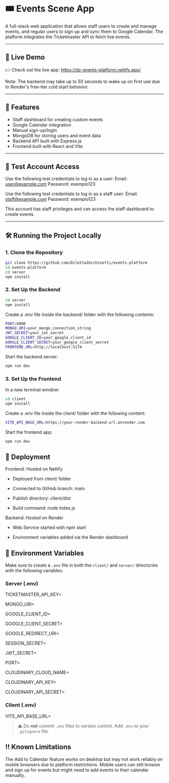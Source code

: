 # 🎟️ Events Scene App

A full-stack web application that allows staff users to create and manage events, and regular users to sign up and sync them to Google Calendar. The platform integrates the Ticketmaster API to fetch live events.

---

## 🔗 Live Demo
👉 Check out the live app: https://dz-events-platform.netlify.app/ 

 Note: The backend may take up to 50 seconds to wake up on first use due to Render's free-tier cold start behavior.

---

## 🚀 Features

- Staff dashboard for creating custom events  
- Google Calendar integration 
- Manual sign-up/login 
- MongoDB for storing users and event data  
- Backend API built with Express.js  
- Frontend built with React and Vite  

---

## 🧪 Test Account Access

Use the following test credentials to log in as a user: 
Email: user@example.com
Password: esempio123 

Use the following test credentials to log in as a staff user:
Email: staff@example.com
Password: esempio123


This account has staff privileges and can access the staff dashboard to create events.

---

## 🛠️ Running the Project Locally

### 1. Clone the Repository

```bash
git clone https://github.com/DilettaZecchinetti/events-platform
cd events-platform
cd server
npm install
```

### 2. Set Up the Backend

```bash
cd server
npm install
```

Create a .env file inside the backend/ folder with the following contents:

```bash
PORT=5000
MONGO_URI=your_mongo_connection_string
JWT_SECRET=your_jwt_secret
GOOGLE_CLIENT_ID=your_google_client_id
GOOGLE_CLIENT_SECRET=your_google_client_secret
FRONTEND_URL=http://localhost:5174
```

Start the backend server:

```bash
npm run dev
```

### 3. Set Up the Frontend

In a new terminal window:

```bash
cd client
npm install
```

Create a .env file inside the client/ folder with the following content:

```bash
VITE_API_BASE_URL=https://your-render-backend-url.onrender.com
```
Start the frontend app:

```bash
npm run dev
```

## 🚀 Deployment

Frontend: Hosted on Netlify

- Deployed from client/ folder

- Connected to GitHub branch: main

- Publish directory: client/dist

- Build command: node index.js

Backend: Hosted on Render

- Web Service started with npm start

- Environment variables added via the Render dashboard


## 🧪 Environment Variables

Make sure to create a `.env` file in both the `client/` and `server/` directories with the following variables:

### Server (.env)
TICKETMASTER_API_KEY=

MONGO_URI=

GOOGLE_CLIENT_ID=

GOOGLE_CLIENT_SECRET=

GOOGLE_REDIRECT_URI=

SESSION_SECRET=

JWT_SECRET=

PORT=

CLOUDINARY_CLOUD_NAME=

CLOUDINARY_API_KEY=

CLOUDINARY_API_SECRET=


### Client (.env)
VITE_API_BASE_URL=


> ⚠️ Do **not** commit `.env` files to version control. Add `.env` to your `.gitignore` file.


## ‼️ Known Limitations
The Add to Calendar feature works on desktop but may not work reliably on mobile browsers due to platform restrictions. Mobile users can still browse and sign up for events but might need to add events to their calendar manually.
